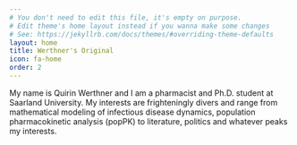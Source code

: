 ```yaml
---
# You don't need to edit this file, it's empty on purpose.
# Edit theme's home layout instead if you wanna make some changes
# See: https://jekyllrb.com/docs/themes/#overriding-theme-defaults
layout: home
title: Werthner's Original
icon: fa-home
order: 2
---
```


My name is Quirin Werthner and I am a pharmacist and Ph.D. student at Saarland University. My interests are
frighteningly divers and range from mathematical modeling of infectious disease dynamics, population pharmacokinetic
analysis (popPK) to literature, politics and whatever peaks my interests.